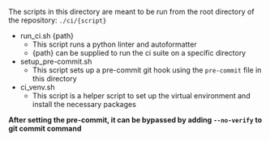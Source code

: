 The scripts in this directory are meant to be run from the root directory of the repository: `./ci/{script}`

- run_ci.sh {path}
    - This script runs a python linter and autoformatter
    - {path} can be supplied to run the ci suite on a specific directory
- setup_pre-commit.sh
    - This script sets up a pre-commit git hook using the `pre-commit` file in this directory
- ci_venv.sh
    - This script is a helper script to set up the virtual environment and install the necessary packages

**After setting the pre-commit, it can be bypassed by adding `--no-verify` to git commit command**
